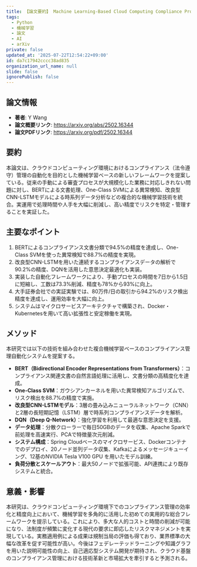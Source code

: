 ```yaml
---
title: 【論文要約】 Machine Learning-Based Cloud Computing Compliance Process Automation
tags:
  - Python
  - 機械学習
  - 論文
  - AI
  - arXiv
private: false
updated_at: '2025-07-22T12:54:22+09:00'
id: da7c17942cccc38ad835
organization_url_name: null
slide: false
ignorePublish: false
---
```


## 論文情報

- **著者**: Y Wang
- **論文概要リンク**: https://arxiv.org/abs/2502.16344
- **論文PDFリンク**: https://arxiv.org/pdf/2502.16344

## 要約

本論文は、クラウドコンピューティング環境におけるコンプライアンス（法令遵守）管理の自動化を目的とした機械学習ベースの新しいフレームワークを提案している。従来の手動による審査プロセスが大規模化した業務に対応しきれない問題に対し、BERTによる文書処理、One-Class SVMによる異常検知、改良型CNN-LSTMモデルによる時系列データ分析などの複合的な機械学習技術を統合。実運用で処理時間や人手を大幅に削減し、高い精度でリスクを特定・管理することを実証した。

## 主要なポイント

1. BERTによるコンプライアンス文書分類で94.5%の精度を達成し、One-Class SVMを使った異常検知で88.7%の精度を実現。
2. 改良型CNN-LSTMを用いた連続するコンプライアンスデータの解析で90.2%の精度、DQNを活用した意思決定最適化も実装。
3. 実装した自動化フレームワークにより、手動プロセスの時間を7日から1.5日に短縮し、工数は73.3%削減、精度も78%から93%に向上。
4. 大手証券会社での実証実験では、80万件/日の取引から94.2%のリスク検出精度を達成し、運用効率を大幅に向上。
5. システムはマイクロサービスアーキテクチャで構築され、Docker・Kubernetesを用いて高い拡張性と安定稼働を実現。


## メソッド

本研究では以下の技術を組み合わせた複合機械学習ベースのコンプライアンス管理自動化システムを提案する。

- **BERT（Bidirectional Encoder Representations from Transformers）**：コンプライアンス関連文書の自然言語処理に活用し、文書分類の高精度化を達成。
- **One-Class SVM**：ガウシアンカーネルを用いた異常検知アルゴリズムで、リスク検出を88.7%の精度で実施。
- **改良型CNN-LSTMモデル**：3層の畳み込みニューラルネットワーク（CNN）と2層の長短期記憶（LSTM）層で時系列コンプライアンスデータを解析。
- **DQN（Deep Q-Network）**：強化学習を利用して最適な意思決定を支援。
- **データ処理**：分散クローラーで毎日50GBのデータを収集、Apache Sparkで前処理を高速実行、PCAで特徴量次元削減。
- **システム構成**：Spring Cloudベースのマイクロサービス、Dockerコンテナでのデプロイ、20ノード並列データ収集、Kafkaによるメッセージキューイング、12基のNVIDIA Tesla V100 GPU を用いたモデル訓練。
- **負荷分散とスケールアウト**：最大50ノードで拡張可能、API連携により既存システムと統合。

## 意義・影響

本研究は、クラウドコンピューティング環境下でのコンプライアンス管理の効率化と精度向上において、機械学習を多角的に活用した初めての実用的な総合フレームワークを提示している。これにより、多大な人的コストと時間の削減が可能になり、法制度が頻繁に変化する現代の要求に即応したリスクマネジメントを実現している。実務適用例による成果は規制当局の評価も得ており、業界標準の大幅な改革を促す可能性が高い。今後はフェデレーテッドラーニングや知識グラフを用いた説明可能性の向上、自己適応型システム開発が期待され、クラウド基盤のコンプライアンス管理における技術革新と市場拡大を牽引すると予測される。

